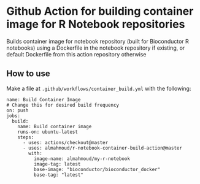 # Github Action for building container image for R Notebook repositories

Builds container image for notebook repository (built for Bioconductor R notebooks) using
a Dockerfile in the notebook repository if existing, or default Dockerfile from this
action repository otherwise

## How to use

Make a file at `.github/workflows/container_build.yml` with the following:

```
name: Build Container Image
# Change this for desired build frequency
on: push
jobs:
  build:
    name: Build container image
    runs-on: ubuntu-latest
    steps:
      - uses: actions/checkout@master
      - uses: almahmoud/r-notebook-container-build-action@master
        with:
          image-name: almahmoud/my-r-notebook
          image-tag: latest
          base-image: "bioconductor/bioconductor_docker"
          base-tag: "latest"
```
